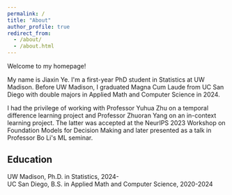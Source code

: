 ```yaml
---
permalink: /
title: "About"
author_profile: true
redirect_from: 
  - /about/
  - /about.html
---
```

Welcome to my homepage!

My name is Jiaxin Ye. I'm a first-year PhD student in Statistics at UW Madison. Before UW Madison, I graduated Magna Cum Laude from UC San Diego with double majors in Applied Math and Computer Science in 2024.

I had the privilege of working with Professor Yuhua Zhu on a temporal difference learning project and Professor Zhuoran Yang on an in-context learning project. The latter was accepted at the NeurIPS 2023 Workshop on Foundation Models for Decision Making and later presented as a talk in Professor Bo Li's ML seminar.

## Education
UW Madison, Ph.D. in Statistics, 2024-<br>
UC San Diego, B.S. in Applied Math and Computer Science, 2020-2024
